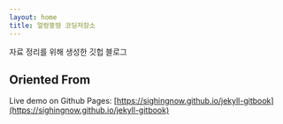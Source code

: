 ```yaml
---
layout: home
title: 얼렁뚱땅 코딩저장소
---
```


자료 정리를 위해 생성한 깃헙 블로그

## Oriented From
Live demo on Github Pages: [https://sighingnow.github.io/jekyll-gitbook](https://sighingnow.github.io/jekyll-gitbook)
